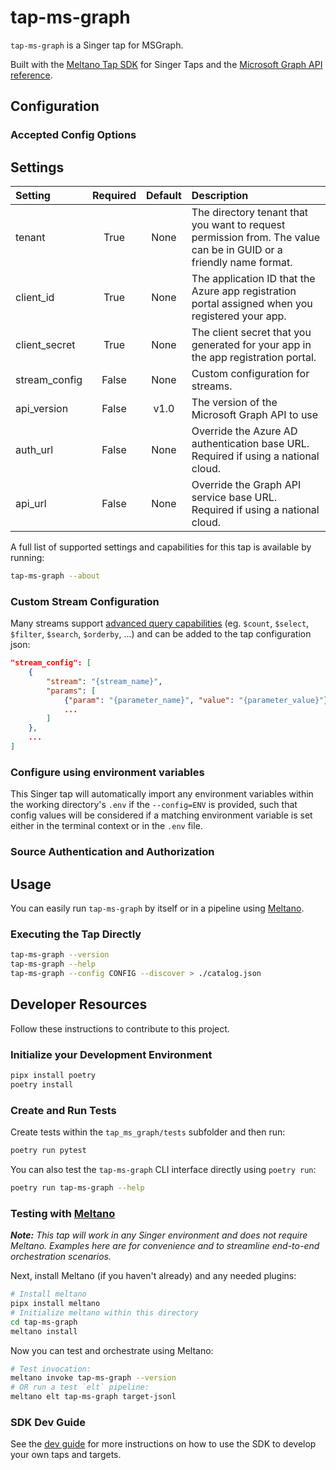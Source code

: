 # tap-ms-graph

`tap-ms-graph` is a Singer tap for MSGraph.

Built with the [Meltano Tap SDK](https://sdk.meltano.com) for Singer Taps and the [Microsoft Graph API reference](https://learn.microsoft.com/en-us/graph/api/overview?view=graph-rest-1.0&preserve-view=true).

<!--

Developer TODO: Update the below as needed to correctly describe the install procedure. For instance, if you do not have a PyPi repo, or if you want users to directly install from your git repo, you can modify this step as appropriate.

## Installation

Install from PyPi:

```bash
pipx install tap-ms-graph
```

Install from GitHub:

```bash
pipx install git+https://github.com/ORG_NAME/tap-ms-graph.git@main
```

-->

## Configuration

### Accepted Config Options

<!--
Developer TODO: Provide a list of config options accepted by the tap.

This section can be created by copy-pasting the CLI output from:

```
tap-ms-graph --about --format=markdown
```
-->

## Settings

| Setting             | Required | Default | Description |
|:--------------------|:--------:|:-------:|:------------|
| tenant              | True     | None    | The directory tenant that you want to request permission from. The value can be in GUID or a friendly name format. |
| client_id           | True     | None    | The application ID that the Azure app registration portal assigned when you registered your app. |
| client_secret       | True     | None    | The client secret that you generated for your app in the app registration portal. |
| stream_config       | False    | None    | Custom configuration for streams. |
| api_version         | False    | v1.0    | The version of the Microsoft Graph API to use |
| auth_url            | False    | None    | Override the Azure AD authentication base URL. Required if using a national cloud. |
| api_url             | False    | None    | Override the Graph API service base URL. Required if using a national cloud. |


A full list of supported settings and capabilities for this
tap is available by running:

```bash
tap-ms-graph --about
```

### Custom Stream Configuration
Many streams support [advanced query capabilities](https://learn.microsoft.com/en-us/graph/aad-advanced-queries?tabs=http) (eg. `$count`, `$select`, `$filter`, `$search`, `$orderby`, ...) and can be added to the tap configuration json:

```json
"stream_config": [
    {
        "stream": "{stream_name}",
        "params": [
            {"param": "{parameter_name}", "value": "{parameter_value}"},
            ...
        ]
    },
    ...
]
```


### Configure using environment variables

This Singer tap will automatically import any environment variables within the working directory's
`.env` if the `--config=ENV` is provided, such that config values will be considered if a matching
environment variable is set either in the terminal context or in the `.env` file.

### Source Authentication and Authorization

<!--
Developer TODO: If your tap requires special access on the source system, or any special authentication requirements, provide those here.
-->

## Usage

You can easily run `tap-ms-graph` by itself or in a pipeline using [Meltano](https://meltano.com/).

### Executing the Tap Directly

```bash
tap-ms-graph --version
tap-ms-graph --help
tap-ms-graph --config CONFIG --discover > ./catalog.json
```

## Developer Resources

Follow these instructions to contribute to this project.

### Initialize your Development Environment

```bash
pipx install poetry
poetry install
```

### Create and Run Tests

Create tests within the `tap_ms_graph/tests` subfolder and
  then run:

```bash
poetry run pytest
```

You can also test the `tap-ms-graph` CLI interface directly using `poetry run`:

```bash
poetry run tap-ms-graph --help
```

### Testing with [Meltano](https://www.meltano.com)

_**Note:** This tap will work in any Singer environment and does not require Meltano.
Examples here are for convenience and to streamline end-to-end orchestration scenarios._

<!--
Developer TODO:
Your project comes with a custom `meltano.yml` project file already created. Open the `meltano.yml` and follow any "TODO" items listed in
the file.
-->

Next, install Meltano (if you haven't already) and any needed plugins:

```bash
# Install meltano
pipx install meltano
# Initialize meltano within this directory
cd tap-ms-graph
meltano install
```

Now you can test and orchestrate using Meltano:

```bash
# Test invocation:
meltano invoke tap-ms-graph --version
# OR run a test `elt` pipeline:
meltano elt tap-ms-graph target-jsonl
```

### SDK Dev Guide

See the [dev guide](https://sdk.meltano.com/en/latest/dev_guide.html) for more instructions on how to use the SDK to
develop your own taps and targets.
